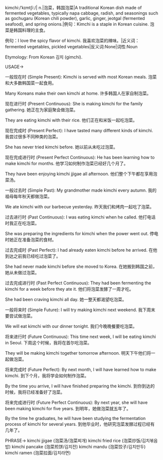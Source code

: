 kimchi:/ˈkɪmtʃiː/| n.|泡菜，韩国泡菜|A traditional Korean dish made of fermented vegetables, typically napa cabbage, radish, and seasonings such as gochugaru (Korean chili powder), garlic, ginger, jeotgal (fermented seafood), and spring onions.|例句：Kimchi is a staple in Korean cuisine. 泡菜是韩国料理的主食。

例句：I love the spicy flavor of kimchi. 我喜欢泡菜的辣味。|近义词：fermented vegetables, pickled vegetables|反义词:None|词性:Noun

Etymology: From Korean 김치 (gimchi).

USAGE->

一般现在时 (Simple Present):
Kimchi is served with most Korean meals.  泡菜和大多数韩国菜一起食用。

Many Koreans make their own kimchi at home. 许多韩国人在家自制泡菜。


现在进行时 (Present Continuous):
She is making kimchi for the family gathering. 她正在为家庭聚会做泡菜。

They are eating kimchi with their rice. 他们正在和米饭一起吃泡菜。


现在完成时 (Present Perfect):
I have tasted many different kinds of kimchi. 我尝过很多不同种类的泡菜。

She has never tried kimchi before. 她以前从未吃过泡菜。


现在完成进行时 (Present Perfect Continuous):
He has been learning how to make kimchi for months. 他学习如何制作泡菜已经好几个月了。

They have been enjoying kimchi jjigae all afternoon. 他们整个下午都在享用泡菜汤。


一般过去时 (Simple Past):
My grandmother made kimchi every autumn. 我的祖母每年秋天都做泡菜。

We ate kimchi with our barbecue yesterday. 昨天我们和烤肉一起吃了泡菜。


过去进行时 (Past Continuous):
I was eating kimchi when he called. 他打电话时我正在吃泡菜。

She was preparing the ingredients for kimchi when the power went out.  停电时她正在准备泡菜的食材。


过去完成时 (Past Perfect):
I had already eaten kimchi before he arrived. 在他到达之前我已经吃过泡菜了。

She had never made kimchi before she moved to Korea. 在她搬到韩国之前，她从未做过泡菜。


过去完成进行时 (Past Perfect Continuous):
They had been fermenting the kimchi for a week before they ate it.  他们将泡菜发酵了一周才吃。

She had been craving kimchi all day. 她一整天都渴望吃泡菜。


一般将来时 (Simple Future):
I will try making kimchi next weekend. 我下周末要尝试做泡菜。

We will eat kimchi with our dinner tonight. 我们今晚晚餐要吃泡菜。


将来进行时 (Future Continuous):
This time next week, I will be eating kimchi in Seoul. 下周这个时候，我将在首尔吃泡菜。

They will be making kimchi together tomorrow afternoon.  明天下午他们将一起做泡菜。


将来完成时 (Future Perfect):
By next month, I will have learned how to make kimchi. 到下个月，我将学会如何制作泡菜。

By the time you arrive, I will have finished preparing the kimchi.  到你到达的时候，我将已经准备好了泡菜。


将来完成进行时 (Future Perfect Continuous):
By next year, she will have been making kimchi for five years. 到明年，她做泡菜就五年了。

By the time he graduates, he will have been studying the fermentation process of kimchi for several years. 到他毕业时，他研究泡菜发酵过程已经有几年了。


PHRASE->
kimchi jjigae (泡菜汤/泡菜찌개)
kimchi fried rice (泡菜炒饭/김치볶음밥)
kimchi pancake (泡菜煎饼/김치전)
kimchi mandu (泡菜饺子/김치만두)
kimchi ramen (泡菜拉面/김치라면)
